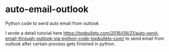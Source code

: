# auto-email-outlook
Python code to send auto email from outlook

I wrote a detail tutorial here https://topbullets.com/2016/09/21/auto-send-email-through-outlook-via-python-code-topbullets-com/ to send email from outlook after certain process gets finished in python. 
